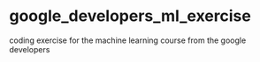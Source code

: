 # google_developers_ml_exercise
coding exercise for the machine learning course from the google developers
